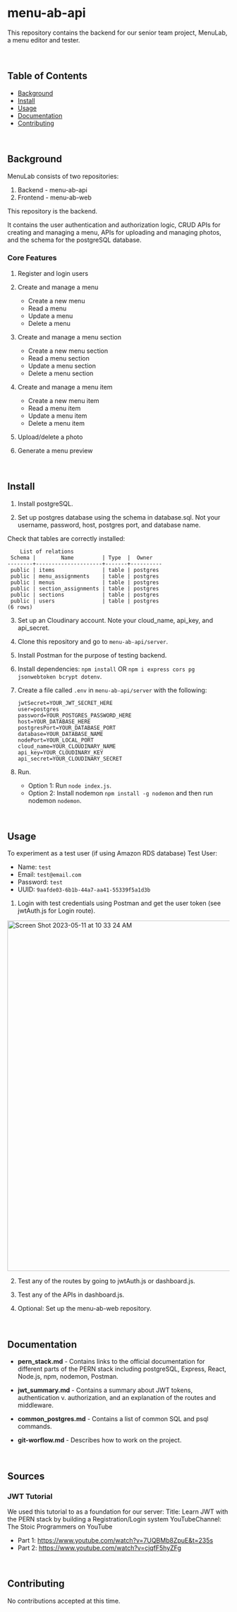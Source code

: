 # menu-ab-api

This repository contains the backend for our senior team project, MenuLab, a menu editor and tester. 

<br />

## Table of Contents
- [Background](#background)
- [Install](#install)
- [Usage](#usage)
- [Documentation](#documentation)
- [Contributing](#contributing)

<br />

## Background

MenuLab consists of two repositories:

1. Backend - menu-ab-api
2. Frontend - menu-ab-web

This repository is the backend. 

It contains the user authentication and authorization logic, CRUD APIs for creating and managing a menu, APIs for uploading and managing photos, and the schema for the postgreSQL database.

### Core Features
1. Register and login users

2. Create and manage a menu 
    - Create a new menu
    - Read a menu
    - Update a menu
    - Delete a menu

3. Create and manage a menu section
    - Create a new menu section
    - Read a menu section
    - Update a menu section
    - Delete a menu section

4. Create and manage a menu item
    - Create a new menu item
    - Read a menu item
    - Update a menu item
    - Delete a menu item

5. Upload/delete a photo

6. Generate a menu preview



<br />

## Install

1. Install postgreSQL.

2. Set up postgres database using the schema in database.sql. Not your username, password, host, postgres port, and database name.

Check that tables are correctly installed:
```
    List of relations
 Schema |        Name         | Type  |  Owner   
--------+---------------------+-------+----------
 public | items               | table | postgres
 public | menu_assignments    | table | postgres
 public | menus               | table | postgres
 public | section_assignments | table | postgres
 public | sections            | table | postgres
 public | users               | table | postgres
(6 rows)
```

3. Set up an Cloudinary account. Note your cloud_name, api_key, and api_secret.

4. Clone this repository and go to ```menu-ab-api/server```.

5. Install Postman for the purpose of testing backend.

6. Install dependencies: ```npm install``` OR ```npm i express cors pg jsonwebtoken bcrypt dotenv```. 

7. Create a file called `.env` in ```menu-ab-api/server``` with the following: 
    ```
    jwtSecret=YOUR_JWT_SECRET_HERE
    user=postgres
    password=YOUR_POSTGRES_PASSWORD_HERE
    host=YOUR_DATABASE_HERE
    postgresPort=YOUR_DATABASE_PORT
    database=YOUR_DATABASE_NAME
    nodePort=YOUR_LOCAL_PORT
    cloud_name=YOUR_CLOUDINARY_NAME
    api_key=YOUR_CLOUDINARY_KEY
    api_secret=YOUR_CLOUDINARY_SECRET
    ```
8. Run.
    - Option 1: Run ```node index.js```.
    - Option 2: Install nodemon ```npm install -g nodemon``` and then run nodemon ```nodemon```.

<br />

## Usage
To experiment as a test user (if using Amazon RDS database)
Test User:
- Name: ```test```
- Email: ```test@email.com```
- Password: ```test```
- UUID: ```9aafde03-6b1b-44a7-aa41-55339f5a1d3b```

1. Login with test credentials using Postman and get the user token (see jwtAuth.js for Login route).
<img width="793" alt="Screen Shot 2023-05-11 at 10 33 24 AM" src="https://github.com/sfdevshop/menu-ab-api/assets/71528749/cb39d766-416b-41c1-ae08-18f35553ba4a">

2. Test any of the routes by going to jwtAuth.js or dashboard.js.

3. Test any of the APIs in dashboard.js.

4. Optional: Set up the menu-ab-web repository.

<br />

## Documentation

- **pern_stack.md** - Contains links to the official documentation for different
parts of the PERN stack including postgreSQL, Express, React, Node.js, npm, nodemon, Postman.

- **jwt_summary.md** - Contains a summary about JWT tokens, authentication v. authorization,
and an explanation of the routes and middleware.

- **common_postgres.md** - Contains a list of common SQL and psql commands.

- **git-worflow.md** - Describes how to work on the project. 

<br />

## Sources

### JWT Tutorial
We used this tutorial to as a foundation for our server:
Title: Learn JWT with the PERN stack by building a Registration/Login system
YouTubeChannel: The Stoic Programmers on YouTube
- Part 1: https://www.youtube.com/watch?v=7UQBMb8ZpuE&t=235s
- Part 2: https://www.youtube.com/watch?v=cjqfF5hyZFg


<br />

## Contributing

No contributions accepted at this time. 
